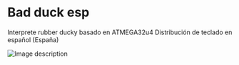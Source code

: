 # Bad duck esp
Interprete rubber ducky basado en ATMEGA32u4 
Distribución de teclado en español (España)

![Image description](https://raw.githubusercontent.com/Mandragoratools/Bad_duck_esp/bad_usb_cjmcu.jpg)
